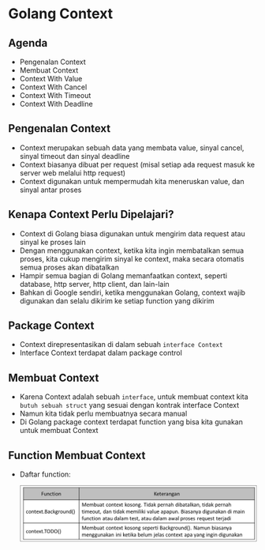 # Golang Context

## Agenda

- Pengenalan Context
- Membuat Context
- Context With Value
- Context With Cancel
- Context With Timeout
- Context With Deadline

## Pengenalan Context

- Context merupakan sebuah data yang membata value, sinyal cancel, sinyal timeout dan sinyal deadline
- Context biasanya dibuat per request (misal setiap ada request masuk ke server web melalui http request)
- Context digunakan untuk mempermudah kita meneruskan value, dan sinyal antar proses

## Kenapa Context Perlu Dipelajari?

- Context di Golang biasa digunakan untuk mengirim data request atau sinyal ke proses lain
- Dengan menggunakan context, ketika kita ingin membatalkan semua proses, kita cukup mengirim sinyal ke context, maka secara otomatis semua proses akan dibatalkan
- Hampir semua bagian di Golang memanfaatkan context, seperti database, http server, http client, dan lain-lain
- Bahkan di Google sendiri, ketika menggunakan Golang, context wajib digunakan dan selalu dikirim ke setiap function yang dikirim

## Package Context

- Context direpresentasikan di dalam sebuah `interface Context`
- Interface Context terdapat dalam package control

## Membuat Context

- Karena Context adalah sebuah `interface`, untuk membuat context kita `butuh sebuah struct` yang sesuai dengan kontrak interface Context
- Namun kita tidak perlu membuatnya secara manual
- Di Golang package context terdapat function yang bisa kita gunakan untuk membuat Context

## Function Membuat Context

- Daftar function:

  ![Function_Context](img/function-membuat-context.jpg)
